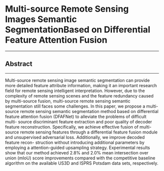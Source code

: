 # Multi-source Remote Sensing Images Semantic SegmentationBased on Differential Feature Attention Fusion

---



## Abstract

---

Multi-source remote sensing image semantic segmentation can provide more detailed feature attribute information, making it an important research field for remote sensing intelligent interpretation. However, due to the complexity of remote sensing scenes and the feature redundancy caused by multi-source fusion, multi-source remote sensing semantic segmentation still faces some challenges. In this paper, we propose a multi-source remote sensing semantic segmentation method based on differential feature attention fusion (DFAFNet) to alleviate the problems of difficult multi- source discriminant feature extraction and poor quality of decoder feature reconstruction. Specifically, we achieve effective fusion of multi-source remote sensing features through a differential feature fusion module and unsupervised adversarial loss. Additionally, we improve decoded feature recon- struction without introducing additional parameters by employing a attention-guided upsampling strategy. Experimental results show that our method achieved 2.8% and 2.0% mean intersection over union (mIoU) score improvements compared with the competitive baseline algorithm on the available US3D and ISPRS Potsdam data sets, respectively.
